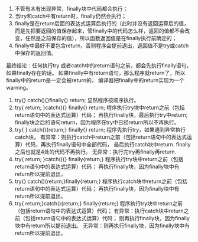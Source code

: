 1. 不管有木有出现异常，finally块中代码都会执行；
2. 当try和catch中有return时，finally仍然会执行；
3. finally是在return后面的表达式运算后执行的（此时并没有返回运算后的值，而是先把要返回的值保存起来，管finally中的代码怎么样，返回的值都不会改变，任然是之前保存的值），所以函数返回值是在finally执行前确定的；
4. finally中最好不要包含return，否则程序会提前退出，返回值不是try或catch中保存的返回值。

最终结论：任何执行try 或者catch中的return语句之前，都会先执行finally语句，如果finally存在的话。
                  如果finally中有return语句，那么程序就return了，所以finally中的return是一定会被return的，
                  编译器把finally中的return实现为一个warning。

1. try{} catch(){}finally{} return;
            显然程序按顺序执行。
2. try{ return; }catch(){} finally{} return;
          程序执行try块中return之前（包括return语句中的表达式运算）代码；
         再执行finally块，最后执行try中return;
         finally块之后的语句return，因为程序在try中已经return所以不再执行。
3. try{ } catch(){return;} finally{} return;
         程序先执行try，如果遇到异常执行catch块，
         有异常：则执行catch中return之前（包括return语句中的表达式运算）代码，再执行finally语句中全部代码，
                     最后执行catch块中return. finally之后也就是4处的代码不再执行。
         无异常：执行完try再finally再return.
4. try{ return; }catch(){} finally{return;}
          程序执行try块中return之前（包括return语句中的表达式运算）代码；
          再执行finally块，因为finally块中有return所以提前退出。
5. try{} catch(){return;}finally{return;}
          程序执行catch块中return之前（包括return语句中的表达式运算）代码；
          再执行finally块，因为finally块中有return所以提前退出。
6. try{ return;}catch(){return;} finally{return;}
          程序执行try块中return之前（包括return语句中的表达式运算）代码；
          有异常：执行catch块中return之前（包括return语句中的表达式运算）代码；
                       则再执行finally块，因为finally块中有return所以提前退出。
          无异常：则再执行finally块，因为finally块中有return所以提前退出。